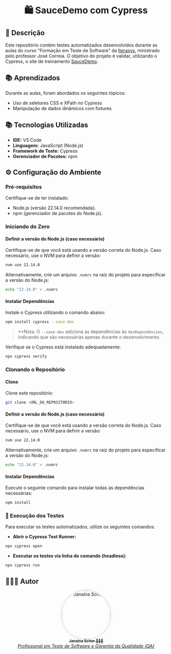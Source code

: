 <div  align="center">
	<h1>
		🛍 SauceDemo com Cypress
	</h1>
</div>

## 🧐 Descrição

Este repositório contém testes automatizados desenvolvidos durante as aulas do curso "Formação em Teste de Software" da [Iterasys](https://iterasys.com.br/pt), ministrado pelo professor José Correia. O objetivo do projeto é validar, utilizando o Cypress, o site de treinamento [SauceDemo](https://www.saucedemo.com/).

## 📚 Aprendizados

Durante as aulas, foram abordados os seguintes tópicos:

- Uso de seletores CSS e XPath no Cypress
- Manipulação de dados dinâmicos com fixtures

## 📚 Tecnologias Utilizadas

- **IDE:** VS Code
- **Linguagem:** JavaScript (Node.js)
- **Framework de Teste:** Cypress
- **Gerenciador de Pacotes:** npm

## ⚙️ Configuração do Ambiente

### Pré-requisitos

Certifique-se de ter instalado:

- Node.js (versão 22.14.0 recomendada).
- npm (gerenciador de pacotes do Node.js).

### Iniciando do Zero

#### Definir a versão do Node.js (caso necessário)

Certifique-se de que você está usando a versão correta do Node.js. Caso necessário, use o NVM para definir a versão:

```sh
nvm use 22.14.0
```

Alternativamente, crie um arquivo `.nvmrc` na raiz do projeto para especificar a versão do Node.js:

```sh
echo "22.14.0" > .nvmrc
```

#### Instalar Dependências

Instale o Cypress utilizando o comando abaixo:

```sh
npm install cypress --save-dev
```

> \*\*Nota: O `--save-dev` adiciona as dependências às `devDependencies`, indicando que são necessárias apenas durante o desenvolvimento.

Verifique se o Cypress está instalado adequadamente:

```sh
npx cypress verify
```

### Clonando o Repositório

#### Clone

Clone este repositório:

```sh
git clone <URL_DO_REPOSITORIO>
```

#### Definir a versão do Node.js (caso necessário)

Certifique-se de que você está usando a versão correta do Node.js. Caso necessário, use o NVM para definir a versão:

```sh
nvm use 22.14.0
```

Alternativamente, crie um arquivo `.nvmrc` na raiz do projeto para especificar a versão do Node.js:

```sh
echo "22.14.0" > .nvmrc
```

#### Instalar Dependências

Execute o seguinte comando para instalar todas as dependências necessárias:

```sh
npm install
```

### 🧪 Execução dos Testes

Para executar os testes automatizados, utilize os seguintes comandos:

- **Abrir o Cypress Test Runner:**

```sh
npx cypress open
```

- **Executar os testes via linha de comando (headless):**

```sh
npx cypress run
```

## 🦸🏻‍♀️ Autor

<div align="center">
  <a href="https://github.com/janascher">
    <img src="https://avatars.githubusercontent.com/u/79182711?v=4" width="150px;" alt="Janaína Scher" style="border-radius: 50%; box-shadow: 0 0 10px rgba(0,0,0,0.2);">
    <br />
    <sub>
      <b>Janaína Scher</b> 👩🏻‍💻
    </sub>
    <br />
    <i>Profissional em Teste de Software e Garantia da Qualidade (QA)</i>
  </a>
</div>

